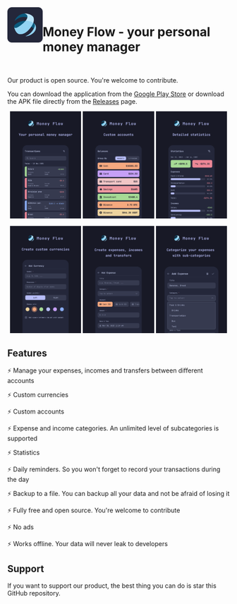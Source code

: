 <img align="left" width="80" height="80" src="assets/icon-for-github.png" alt="App icon" />

# Money Flow - your personal money manager

<br />

Our product is open source. You're welcome to contribute.

You can download the application from the [Google Play Store](https://play.google.com/store/apps/details?id=cash.moneyflow.moneyflow) or download the APK file directly from the [Releases](https://github.com/moneyflow-dev/moneyflow/releases/latest) page.

<p align="center">
    <img width="32%" src="assets/preview-1.png" />
    <img width="32%" src="assets/preview-2.png" />
    <img width="32%" src="assets/preview-3.png" />
</p>
<p align="center">
    <img width="32%" src="assets/preview-4.png" />
    <img width="32%" src="assets/preview-5.png" />
    <img width="32%" src="assets/preview-6.png" />
</p>

## Features

⚡ Manage your expenses, incomes and transfers between different accounts

⚡ Custom currencies

⚡ Custom accounts

⚡ Expense and income categories. An unlimited level of subcategories is supported

⚡ Statistics

⚡ Daily reminders. So you won't forget to record your transactions during the day

⚡ Backup to a file. You can backup all your data and not be afraid of losing it

⚡ Fully free and open source. You're welcome to contribute

⚡ No ads

⚡ Works offline. Your data will never leak to developers

## Support

If you want to support our product, the best thing you can do is star this GitHub repository.
